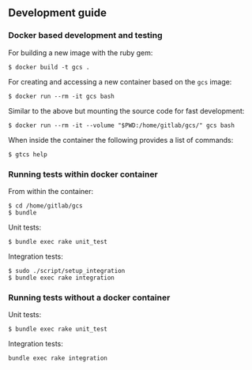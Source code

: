 ## Development guide

### Docker based development and testing

For building a new image with the ruby gem:

```
$ docker build -t gcs .
```

For creating and accessing a new container based on the `gcs` image:

```
$ docker run --rm -it gcs bash
```

Similar to the above but mounting the source code for fast development:

```
$ docker run --rm -it --volume "$PWD:/home/gitlab/gcs/" gcs bash
```

When inside the container the following provides a list of commands:

```
$ gtcs help
```

### Running tests within docker container

From within the container:
```
$ cd /home/gitlab/gcs
$ bundle
```

Unit tests:

```
$ bundle exec rake unit_test
```

Integration tests:

```
$ sudo ./script/setup_integration
$ bundle exec rake integration
```


### Running tests without a docker container

Unit tests:

```
$ bundle exec rake unit_test
```

Integration tests:

```
bundle exec rake integration
```
